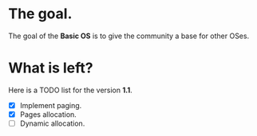 The goal.
=========

The goal of the **Basic OS** is to give the community a base for other OSes.

What is left?
=============

Here is a TODO list for the version **1.1**.

- [x] Implement paging.
- [x] Pages allocation.
- [ ] Dynamic allocation.
